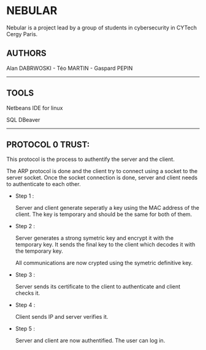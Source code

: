 # NEBULAR


Nebular is a project lead by a group of students in cybersecurity in CYTech Cergy Paris.

## AUTHORS

Alan DABRWOSKI - Téo MARTIN - Gaspard PEPIN

---

## TOOLS

Netbeans IDE for linux 

SQL DBeaver

---

## PROTOCOL 0 TRUST:

This protocol is the process to authentify the server and the client. 

The ARP protocol is done and the client try to connect using a socket to the server socket.
Once the socket connection is done, server and client needs to authenticate to each other.

* Step 1 :

    Server and client generate seperatly a key using the MAC address of the client. The key is temporary and should be the same for both of them.

* Step 2 :

    Server generates a strong symetric key and encrypt it with the temporary key. It sends the final key to the client which decodes it with the temporary key.

    All communications are now crypted using the symetric definitive key.

* Step 3 :

    Server sends its certificate to the client to authenticate and client checks it.

* Step 4 :

    Client sends IP and server verifies it.

* Step 5 :

    Server and client are now authentified. The user can log in.
